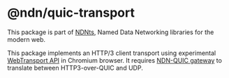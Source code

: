 # @ndn/quic-transport

This package is part of [NDNts](https://yoursunny.com/p/NDNts/), Named Data Networking libraries for the modern web.

This package implements an HTTP/3 client transport using experimental [WebTransport API](https://web.dev/webtransport/) in Chromium browser.
It requires [NDN-QUIC gateway](https://github.com/yoursunny/NDN-QUIC-gateway) to translate between HTTP3-over-QUIC and UDP.
